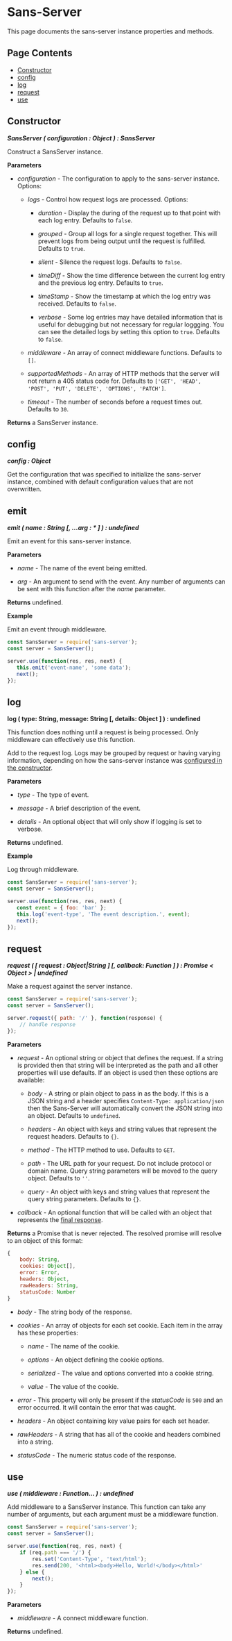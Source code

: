 # Sans-Server

This page documents the sans-server instance properties and methods.

## Page Contents

- [Constructor](#constructor)
- [config](#config)
- [log](#log)
- [request](#request)
- [use](#use)

## Constructor

***SansServer ( configuration : Object ) : SansServer***

Construct a SansServer instance.

**Parameters**

- *configuration* - The configuration to apply to the sans-server instance. Options:

    - *logs* - Control how request logs are processed. Options:

        - *duration* - Display the during of the request up to that point with each log entry. Defaults to `false`.

        - *grouped* - Group all logs for a single request together. This will prevent logs from being output until the request is fulfilled. Defaults to `true`.

        - *silent* - Silence the request logs. Defaults to `false`.

        - *timeDiff* - Show the time difference between the current log entry and the previous log entry. Defaults to `true`.

        - *timeStamp* - Show the timestamp at which the log entry was received. Defaults to `false`.

        - *verbose* - Some log entries may have detailed information that is useful for debugging but not necessary for regular loggging. You can see the detailed logs by setting this option to `true`. Defaults to `false`.

    - *middleware* - An array of connect middleware functions. Defaults to `[]`.

    - *supportedMethods* - An array of HTTP methods that the server will not return a 405 status code for. Defaults to `['GET', 'HEAD', 'POST', 'PUT', 'DELETE', 'OPTIONS', 'PATCH']`.

    - *timeout* - The number of seconds before a request times out. Defaults to `30`.

**Returns** a SansServer instance.

## config

***config : Object***

Get the configuration that was specified to initialize the sans-server instance, combined with default configuration values that are not overwritten.

## emit

***emit ( name : String [, ...arg : * ] ) : undefined***

Emit an event for this sans-server instance.

**Parameters**

- *name* - The name of the event being emitted.

- *arg* - An argument to send with the event. Any number of arguments can be sent with this function after the *name* parameter.

**Returns** undefined.

**Example**

Emit an event through middleware.

```js
const SansServer = require('sans-server');
const server = SansServer();

server.use(function(res, res, next) {
   this.emit('event-name', 'some data');
   next();
});
```

## log

**log ( type: String, message: String [, details: Object ] ) : undefined**

This function does nothing until a request is being processed. Only middleware can effectively use this function.

Add to the request log. Logs may be grouped by request or having varying information, depending on how the sans-server instance was [configured in the constructor](#constructor).

**Parameters**

- *type* - The type of event.

- *message* - A brief description of the event.

- *details* - An optional object that will only show if logging is set to verbose.

**Returns** undefined.

**Example**

Log through middleware.

```js
const SansServer = require('sans-server');
const server = SansServer();

server.use(function(res, res, next) {
   const event = { foo: 'bar' };
   this.log('event-type', 'The event description.', event);
   next();
});
```

## request

***request ( [ request : Object|String ] [, callback: Function ] ) : Promise < Object > | undefined***

Make a request against the server instance.

```js
const SansServer = require('sans-server');
const server = SansServer();

server.request({ path: '/' }, function(response) {
    // handle response
});
```

**Parameters**

- *request* - An optional string or object that defines the request. If a string is provided then that string will be interpreted as the path and all other properties will use defaults. If an object is used then these options are available:

    - *body* - A string or plain object to pass in as the body. If this is a JSON string and a header specifies `Content-Type: application/json` then the Sans-Server will automatically convert the JSON string into an object. Defaults to `undefined`.

    - *headers* - An object with keys and string values that represent the request headers. Defaults to `{}`.

    - *method* - The HTTP method to use. Defaults to `GET`.

    - *path* - The URL path for your request. Do not include protocol or domain name. Query string parameters will be moved to the query object. Defaults to `''`.

    - *query* - An object with keys and string values that represent the query string parameters. Defaults to `{}`.

- *callback* - An optional function that will be called with an object that represents the [final response](#final-response-object).

**Returns** a Promise that is never rejected. The resolved promise will resolve to an object of this format:

```js
{
    body: String,
    cookies: Object[],
    error: Error,
    headers: Object,
    rawHeaders: String,
    statusCode: Number
}
```

- *body* - The string body of the response.

- *cookies* - An array of objects for each set cookie. Each item in the array has these properties:

    - *name* - The name of the cookie.

    - *options* - An object defining the cookie options.

    - *serialized* - The value and options converted into a cookie string.

    - *value* - The value of the cookie.

- *error* - This property will only be present if the *statusCode* is `500` and an error occurred. It will contain the error that was caught.

- *headers* - An object containing key value pairs for each set header.

- *rawHeaders* - A string that has all of the cookie and headers combined into a string.

- *statusCode* - The numeric status code of the response.



## use

***use ( middleware : Function... ) : undefined***

Add middleware to a SansServer instance. This function can take any number of arguments, but each argument must be a middleware function.

```js
const SansServer = require('sans-server');
const server = SansServer();

server.use(function(req, res, next) {
    if (req.path === '/') {
        res.set('Content-Type', 'text/html');
        res.send(200, '<html><body>Hello, World!</body></html>'
    } else {
        next();
    }
});
```

**Parameters**

- *middleware* - A connect middleware function.

**Returns** undefined.
